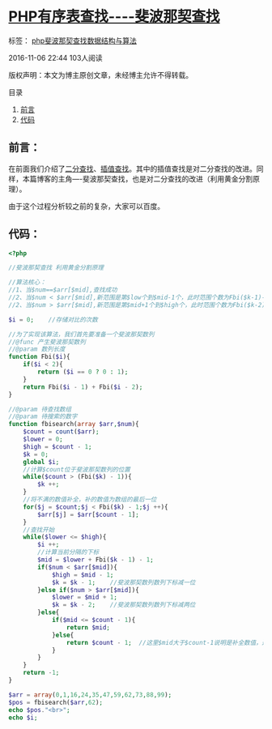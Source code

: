 # [PHP有序表查找----斐波那契查找][0]

 标签： [php][1][斐波那契查找][2][数据结构与算法][3]

 2016-11-06 22:44  103人阅读 

版权声明：本文为博主原创文章，未经博主允许不得转载。

 目录

1. [前言][9]
1. [代码][10]

## 前言：

在前面我们介绍了[二分查找][11]、[插值查找][12]。其中的插值查找是对二分查找的改进。同样，本篇博客的主角—-斐波那契查找，也是对二分查找的改进（利用黄金分割原理）。

由于这个过程分析较之前的复杂，大家可以百度。

## 代码：

```php
<?php

//斐波那契查找 利用黄金分割原理

//算法核心：
//1、当$num==$arr[$mid],查找成功
//2、当$num < $arr[$mid],新范围是第$low个到$mid-1个，此时范围个数为Fbi($k-1)-1个
//2、当$num > $arr[$mid],新范围是第$mid+1个到$high个，此时范围个数为Fbi($k-2)-1个

$i = 0;    //存储对比的次数

//为了实现该算法，我们首先要准备一个斐波那契数列
//@func 产生斐波那契数列
//@param 数列长度
function Fbi($i){
    if($i < 2){
        return ($i == 0 ? 0 : 1);
    }
    return Fbi($i - 1) + Fbi($i - 2);
}

//@param 待查找数组
//@param 待搜索的数字
function fbisearch(array $arr,$num){
    $count = count($arr);
    $lower = 0;
    $high = $count - 1;
    $k = 0;
    global $i;
    //计算$count位于斐波那契数列的位置
    while($count > (Fbi($k) - 1)){
        $k ++;
    }
    //将不满的数值补全，补的数值为数组的最后一位
    for($j = $count;$j < Fbi($k) - 1;$j ++){
        $arr[$j] = $arr[$count - 1];
    }
    //查找开始
    while($lower <= $high){
        $i ++;
        //计算当前分隔的下标
        $mid = $lower + Fbi($k - 1) - 1;
        if($num < $arr[$mid]){
            $high = $mid - 1;
            $k = $k - 1;    //斐波那契数列数列下标减一位 
        }else if($num > $arr[$mid]){
            $lower = $mid + 1;
            $k = $k - 2;    //斐波那契数列数列下标减两位
        }else{
            if($mid <= $count - 1){
                return $mid;
            }else{
                return $count - 1;  //这里$mid大于$count-1说明是补全数值，返回$count-1
            }
        }
    }
    return -1;
}

$arr = array(0,1,16,24,35,47,59,62,73,88,99);
$pos = fbisearch($arr,62);
echo $pos."<br>";
echo $i;
```

[0]: http://www.csdn.net/baidu_30000217/article/details/53057281
[1]: http://www.csdn.net/tag/php
[2]: http://www.csdn.net/tag/%e6%96%90%e6%b3%a2%e9%82%a3%e5%a5%91%e6%9f%a5%e6%89%be
[3]: http://www.csdn.net/tag/%e6%95%b0%e6%8d%ae%e7%bb%93%e6%9e%84%e4%b8%8e%e7%ae%97%e6%b3%95
[8]: #
[9]: #t0
[10]: #t1
[11]: http://blog.csdn.net/baidu_30000217/article/details/53056977
[12]: http://blog.csdn.net/baidu_30000217/article/details/53057202